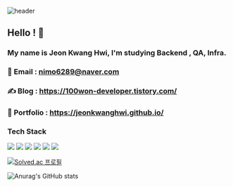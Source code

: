 ![header](https://capsule-render.vercel.app/api?type=rounded&color=timeGradient&text=Welcome%20to%20My%20Story%20👋&animation=twinkling&fontSize=40&fontAlignY=50&fontAlign=50&height=180)


## Hello ! 👋

### My name is Jeon Kwang Hwi, I'm studying Backend , QA, Infra.
### 📧 Email : nimo6289@naver.com
### ✍️ Blog : https://100won-developer.tistory.com/
### 📝 Portfolio : https://jeonkwanghwi.github.io/


### Tech Stack

<img src="https://img.shields.io/badge/java-007396?style=flat-square&amp;logo=java&amp;logoColor=white">  <img src="https://img.shields.io/badge/Spring-6DB33F?style=flat-square&amp;logo=Spring&amp;logoColor=white">  <img src="https://img.shields.io/badge/Python-3776AB?style=flat-square&amp;logo=Python&amp;logoColor=white">  <img src="https://img.shields.io/badge/MySQL-4479A1?style=flat-square&amp;logo=MySQL&amp;logoColor=white">  <img src="https://img.shields.io/badge/Git-F05032?style=flat-square&amp;logo=git&amp;logoColor=white">  <img src="https://img.shields.io/badge/GitHub-181717?style=flat-square&amp;logo=GitHub&amp;logoColor=white">

  
[![Solved.ac
프로필](http://mazassumnida.wtf/api/v2/generate_badge?boj=nimo6289)](https://solved.ac/nimo6289)

  
![Anurag's GitHub stats](https://github-readme-stats.vercel.app/api?username=jeonkwanghwi&show_icons=true&theme=onedark)

